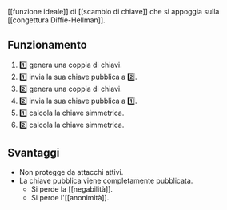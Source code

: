 [[funzione ideale]] di [[scambio di chiave]] che si appoggia sulla [[congettura Diffie-Hellman]].

## Funzionamento

1. 1️⃣ genera una coppia di chiavi.
2. 1️⃣ invia la sua chiave pubblica a 2️⃣.
3. 2️⃣ genera una coppia di chiavi.
4. 2️⃣ invia la sua chiave pubblica a 1️⃣.
5. 1️⃣ calcola la chiave simmetrica.
6. 2️⃣ calcola la chiave simmetrica.

## Svantaggi

- Non protegge da attacchi attivi.
- La chiave pubblica viene completamente pubblicata. 
	- Si perde la [[negabilità]].
	- Si perde l'[[anonimità]].
